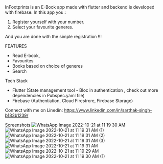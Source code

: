 InFootprints is an E-Book app made with flutter and backend is developed with firebase.
In this app you  :
1. Register yourself with your number.
2. Select your favourite generes.

And you are done with the simple registration !!!

FEATURES
* Read E-book,
* Favourites
* Books based on choice of generes
* Search 

Tech Stack
* Flutter (State management tool - Bloc in authentication , check out more dependencies in Pubspec.yaml file)
* Firebase (Authentiation, Cloud Firestrore, Firebase Storage)

Connect with me on Linedin:
https://www.linkedin.com/in/sarthak-singh-b183b1239/

Screenshots
![WhatsApp Image 2022-10-21 at 11 19 30 AM](https://user-images.githubusercontent.com/103924916/197123494-896e9e6e-04bd-44f1-bcac-4ec97f566833.jpeg)
![WhatsApp Image 2022-10-21 at 11 19 31 AM (1)](https://user-images.githubusercontent.com/103924916/197123500-46c9a7ad-3b9f-428f-9286-5ec402610b56.jpeg)
![WhatsApp Image 2022-10-21 at 11 19 31 AM (2)](https://user-images.githubusercontent.com/103924916/197123501-18e2d065-8ba2-4bae-88ee-5e2876c6f3bd.jpeg)
![WhatsApp Image 2022-10-21 at 11 19 31 AM (3)](https://user-images.githubusercontent.com/103924916/197123505-4b2e0162-7046-4621-a246-07e4005a600e.jpeg)
![WhatsApp Image 2022-10-21 at 11 19 31 AM](https://user-images.githubusercontent.com/103924916/197123507-569910be-eb01-490a-9715-085d53f72bce.jpeg)
![WhatsApp Image 2022-10-21 at 11 19 29 AM](https://user-images.githubusercontent.com/103924916/197123509-ac7f0354-a926-4bf4-b628-e952d07f433d.jpeg)
![WhatsApp Image 2022-10-21 at 11 19 30 AM (1)](https://user-images.githubusercontent.com/103924916/197123512-a6c25ca6-1dc8-4d19-b394-e0873420f793.jpeg)
